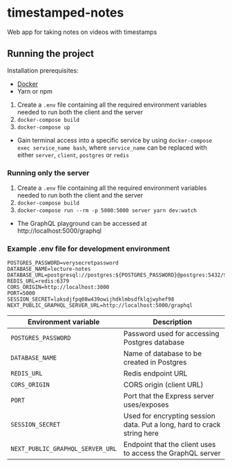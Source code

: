 # timestamped-notes
Web app for taking notes on videos with timestamps 

## Running the project
Installation prerequisites:
- [Docker](https://hub.docker.com/)
- Yarn or npm

1. Create a `.env` file containing all the required environment variables needed to run both the client and the server
2. `docker-compose build`
3. `docker-compose up`
- Gain terminal access into a specific service by using `docker-compose exec service_name bash`, where `service_name` can be replaced with either `server`, `client`, `postgres` or `redis`

### Running only the server
1. Create a `.env` file containing all the required environment variables needed to run both the client and the server
2. `docker-compose build`
3. `docker-compose run --rm -p 5000:5000 server yarn dev:watch`
- The GraphQL playground can be accessed at http://localhost:5000/graphql

### Example .env file for development environment
```env
POSTGRES_PASSWORD=verysecretpassword
DATABASE_NAME=lecture-notes
DATABASE_URL=postgresql://postgres:${POSTGRES_PASSWORD}@postgres:5432/${DATABASE_NAME}
REDIS_URL=redis:6379
CORS_ORIGIN=http://localhost:3000
PORT=5000
SESSION_SECRET=laksdjfpq08w439owijhdklmbsdfklqjwyhef98
NEXT_PUBLIC_GRAPHQL_SERVER_URL=http://localhost:5000/graphql
```
|Environment variable|Description|
|-|-|
|`POSTGRES_PASSWORD`|Password used for accessing Postgres database|
|`DATABASE_NAME`|Name of database to be created in Postgres|
|`REDIS_URL`|Redis endpoint URL|
|`CORS_ORIGIN`|CORS origin (client URL)|
|`PORT`|Port that the Express server uses/exposes|
|`SESSION_SECRET`|Used for encrypting session data. Put a long, hard to crack string here|
|`NEXT_PUBLIC_GRAPHQL_SERVER_URL`|Endpoint that the client uses to access the GraphQL server|